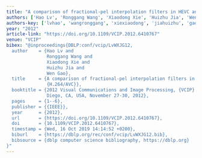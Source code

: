 ```yaml
---
title: "A comparison of fractional-pel interpolation filters in HEVC and H. 264/AVC"
authors: ['Hao Lv', 'Ronggang Wang', 'Xiaodong Xie', 'Huizhu Jia', 'Wen Gao 0001']
authors-key: ['lvhao', 'wangronggang', 'xiexiaodong', 'jiahuizhu', 'gaowen']
year: "2012"
article-link: "https://doi.org/10.1109/VCIP.2012.6410767"
venue: "VCIP"
bibex: "@inproceedings{DBLP:conf/vcip/LvWXJG12,
  author    = {Hao Lv and
               Ronggang Wang and
               Xiaodong Xie and
               Huizhu Jia and
               Wen Gao},
  title     = {A comparison of fractional-pel interpolation filters in {HEVC} and
               {H.264/AVC}},
  booktitle = {2012 Visual Communications and Image Processing, {VCIP} 2012, San
               Diego, CA, USA, November 27-30, 2012},
  pages     = {1--6},
  publisher = {{IEEE}},
  year      = {2012},
  url       = {https://doi.org/10.1109/VCIP.2012.6410767},
  doi       = {10.1109/VCIP.2012.6410767},
  timestamp = {Wed, 16 Oct 2019 14:14:52 +0200},
  biburl    = {https://dblp.org/rec/conf/vcip/LvWXJG12.bib},
  bibsource = {dblp computer science bibliography, https://dblp.org}
}"
---
```

